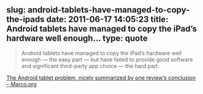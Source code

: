 slug: android-tablets-have-managed-to-copy-the-ipads
date: 2011-06-17 14:05:23
title: Android tablets have managed to copy the iPad’s hardware well enough...
type: quote
---

> Android tablets have managed to copy the iPad’s hardware well enough — the easy part — but have failed to provide good software and significant third-party app choice — the hard part.

[The Android tablet problem, nicely summarized by one review’s conclusion – Marco.org](http://www.marco.org/2011/06/17/the-android-tablet-problem)
